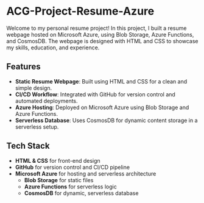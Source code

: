 # ACG-Project-Resume-Azure

Welcome to my personal resume project! In this project, I built a resume webpage hosted on Microsoft Azure, using Blob Storage, Azure Functions, and CosmosDB. The webpage is designed with HTML and CSS to showcase my skills, education, and experience.

## Features

- **Static Resume Webpage**: Built using HTML and CSS for a clean and simple design.
- **CI/CD Workflow**: Integrated with GitHub for version control and automated deployments.
- **Azure Hosting**: Deployed on Microsoft Azure using Blob Storage and Azure Functions.
- **Serverless Database**: Uses CosmosDB for dynamic content storage in a serverless setup.

## Tech Stack

- **HTML & CSS** for front-end design
- **GitHub** for version control and CI/CD pipeline
- **Microsoft Azure** for hosting and serverless architecture
  - **Blob Storage** for static files
  - **Azure Functions** for serverless logic
  - **CosmosDB** for dynamic, serverless database

